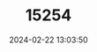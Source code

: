 ---
title: "15254"
category: "Oligoryzomys vegetus"
draft: false
date: 2024-02-22 13:03:50
languages:
  English: ["Sprightly Pygmy Rice Rat"]
---